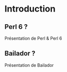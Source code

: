 # Introduction

## Perl 6 ?

Présentation de Perl & Perl 6

## Bailador ?

Présentation de Bailador
